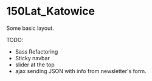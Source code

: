 # 150Lat_Katowice
Some basic layout.

TODO:
- Sass Refactoring
- Sticky navbar
- slider at the top
- ajax sending JSON with info from newsletter's form.
